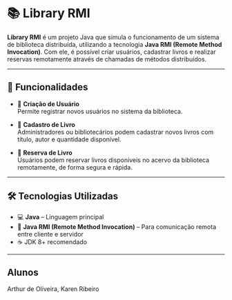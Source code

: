 # 📚 Library RMI

**Library RMI** é um projeto Java que simula o funcionamento de um sistema de biblioteca distribuída, utilizando a tecnologia **Java RMI (Remote Method Invocation)**. Com ele, é possível criar usuários, cadastrar livros e realizar reservas remotamente através de chamadas de métodos distribuídos.

---

## 🚀 Funcionalidades

- 👤 **Criação de Usuário**  
  Permite registrar novos usuários no sistema da biblioteca.

- 📘 **Cadastro de Livro**  
  Administradores ou bibliotecários podem cadastrar novos livros com título, autor e quantidade disponível.

- 🔖 **Reserva de Livro**  
  Usuários podem reservar livros disponíveis no acervo da biblioteca remotamente, de forma segura e rápida.

---

## 🛠️ Tecnologias Utilizadas

- 💻 **Java** – Linguagem principal
- 🔗 **Java RMI (Remote Method Invocation)** – Para comunicação remota entre cliente e servidor
- ☕ JDK 8+ recomendado

---

## Alunos

Arthur de Oliveira, Karen Ribeiro
